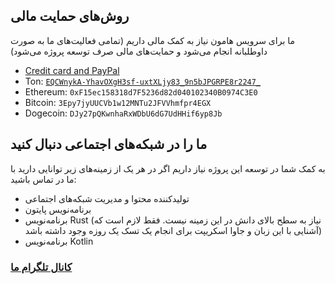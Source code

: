 
## روش‌های حمایت مالی
ما برای سرویس هامون نیاز به کمک مالی داریم (تمامی فعالیت‌های ما به صورت داوطلبانه انجام می‌شود و حمایت‌های مالی صرف توسعه پروژه می‌شود)

  - [Credit card and PayPal](https://opencollective.com/hiddify/contribute/backer-50556/checkout?interval=month&amount=25)
  - Ton: [`EQCWnykA-YhavOXgH3sf-uxtXLjy83_9n5bJPGRPE8r2247_`](https://tonwhales.com/explorer/address/UQBcMO1OFsfEMZL3PfJpGGVjOan0Dz-eaBdqSaaWicazYT2b)
  - Ethereum: `0xF15ec158318d7F5236d82d040102340B0974C3E0`
  - Bitcoin: `3Epy7jyUUCVb1w12MNTu2JFVVhmfpr4EGX`
  - Dogecoin: `DJy27pQKwnhaRxWDbU6dG7UdHHif6yp8Jb`




## ما را در شبکه‌های اجتماعی دنبال کنید
به کمک شما در توسعه این پروژه نیاز داریم
اگر در هر یک از زمینه‌های زیر توانایی دارید با ما در تماس باشید:

* تولید‌کننده محتوا و مدیریت شبکه‌های اجتماعی
* برنامه‌نویس پایتون
* برنامه‌نویس Rust (نیاز به سطح بالای دانش در این زمینه نیست. فقط لازم است که آشنایی با این زبان و جاوا اسکریپت برای انجام یک تسک یک روزه وجود داشته باشد)
* برنامه‌نویس Kotlin


### [کانال تلگرام ما ](https://t.me/hiddify)